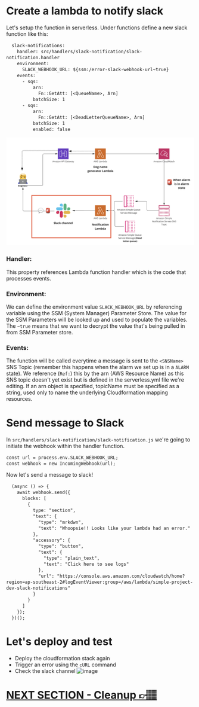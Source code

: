 # Create a lambda to notify slack

Let's setup the function in serverless. Under functions define a new slack function like this: 

```
  slack-notifications: 
    handler: src/handlers/slack-notification/slack-notification.handler
    environment: 
      SLACK_WEBHOOK_URL: ${ssm:/error-slack-webhook-url~true}
    events: 
      - sqs:
          arn:
            Fn::GetAtt: [<QueueName>, Arn]
          batchSize: 1
      - sqs:
          arn:
            Fn::GetAtt: [<DeadLetterQueueName>, Arn]
          batchSize: 1
          enabled: false
```

![image](diagram.png)


### Handler:
This property references Lambda function handler which is the code that processes events.

### Environment:
We can define the environment value `SLACK_WEBHOOK_URL` by referencing variable using the SSM (System Manager) Parameter Store. The value for the SSM Parameters will be looked up and used to populate the variables. The `~true` means that we want to decrypt the value that's being pulled in from SSM Parameter store. 

### Events: 
The function will be called everytime a message is sent to the `<SNSName>` SNS Topic (remember this happens when the alarm we set up is in a `ALARM` state). We reference (`Ref:`) this by the arn (AWS Resource Name) as this SNS topic doesn't yet exist but is defined in the serverless.yml file we're editing. If an arn object is specified, topicName must be specified as a string, used only to name the underlying Cloudformation mapping resources.

# Send message to Slack
In `src/handlers/slack-notification/slack-notification.js` we're going to initiate the webhook within the handler function. 

```
const url = process.env.SLACK_WEBHOOK_URL;
const webhook = new IncomingWebhook(url);

```

Now let's send a message to slack!
```
  (async () => {
    await webhook.send({
      blocks: [
        {
          type: "section",
          "text": {
            "type": "mrkdwn",
            "text": "Whoopsie!! Looks like your lambda had an error."
          },
          "accessory": {
            "type": "button",
            "text": {
              "type": "plain_text",
              "text": "Click here to see logs"
            },
            "url": "https://console.aws.amazon.com/cloudwatch/home?region=ap-southeast-2#logEventViewer:group=/aws/lambda/simple-project-dev-slack-notifications"
          }
        }
      ]
    });
  })();
```

# Let's deploy and test
- Deploy the cloudformation stack again
- Trigger an error using the `cURL` command
- Check the slack channel
![image](https://user-images.githubusercontent.com/17308998/151512256-1e914c7f-7285-46cc-ac2d-38c7baf2d366.png)

# [NEXT SECTION - Cleanup 👉🏽](../03.9-cleanup/03.9-cleanup.md)